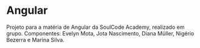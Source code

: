 # Angular
Projeto para a matéria de Angular da SoulCode Academy, realizado em grupo. Componentes: Evelyn Mota, Jota Nascimento, Diana Müller, Nigério Bezerra e Marina Silva.
